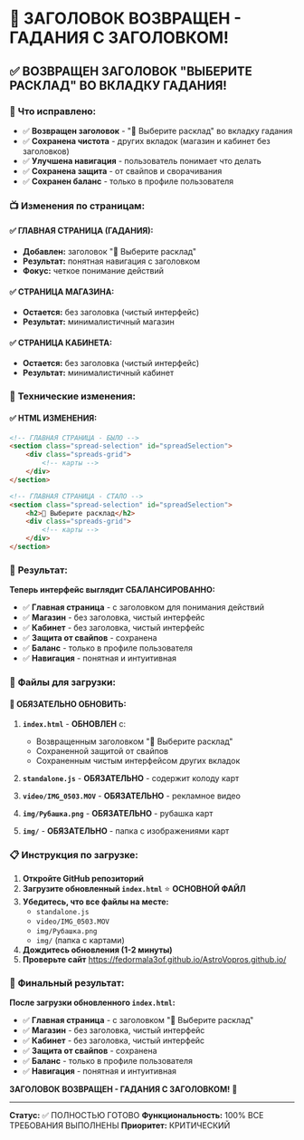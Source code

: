 # 🎴 ЗАГОЛОВОК ВОЗВРАЩЕН - ГАДАНИЯ С ЗАГОЛОВКОМ!

## ✅ ВОЗВРАЩЕН ЗАГОЛОВОК "ВЫБЕРИТЕ РАСКЛАД" ВО ВКЛАДКУ ГАДАНИЯ!

### 🎉 **Что исправлено:**
- ✅ **Возвращен заголовок** - "🎴 Выберите расклад" во вкладку гадания
- ✅ **Сохранена чистота** - других вкладок (магазин и кабинет без заголовков)
- ✅ **Улучшена навигация** - пользователь понимает что делать
- ✅ **Сохранена защита** - от свайпов и сворачивания
- ✅ **Сохранен баланс** - только в профиле пользователя

### 📺 **Изменения по страницам:**

#### ✅ **ГЛАВНАЯ СТРАНИЦА (ГАДАНИЯ):**
- **Добавлен:** заголовок "🎴 Выберите расклад"
- **Результат:** понятная навигация с заголовком
- **Фокус:** четкое понимание действий

#### ✅ **СТРАНИЦА МАГАЗИНА:**
- **Остается:** без заголовка (чистый интерфейс)
- **Результат:** минималистичный магазин

#### ✅ **СТРАНИЦА КАБИНЕТА:**
- **Остается:** без заголовка (чистый интерфейс)
- **Результат:** минималистичный кабинет

### 🎯 **Технические изменения:**

#### ✅ **HTML ИЗМЕНЕНИЯ:**
```html
<!-- ГЛАВНАЯ СТРАНИЦА - БЫЛО -->
<section class="spread-selection" id="spreadSelection">
    <div class="spreads-grid">
        <!-- карты -->
    </div>
</section>

<!-- ГЛАВНАЯ СТРАНИЦА - СТАЛО -->
<section class="spread-selection" id="spreadSelection">
    <h2>🎴 Выберите расклад</h2>
    <div class="spreads-grid">
        <!-- карты -->
    </div>
</section>
```

### 🎉 **Результат:**

**Теперь интерфейс выглядит СБАЛАНСИРОВАННО:**

- ✅ **Главная страница** - с заголовком для понимания действий
- ✅ **Магазин** - без заголовка, чистый интерфейс
- ✅ **Кабинет** - без заголовка, чистый интерфейс
- ✅ **Защита от свайпов** - сохранена
- ✅ **Баланс** - только в профиле пользователя
- ✅ **Навигация** - понятная и интуитивная

### 📁 **Файлы для загрузки:**

#### 🔧 **ОБЯЗАТЕЛЬНО ОБНОВИТЬ:**
1. **`index.html`** - **ОБНОВЛЕН** с:
   - Возвращенным заголовком "🎴 Выберите расклад"
   - Сохраненной защитой от свайпов
   - Сохраненным чистым интерфейсом других вкладок

2. **`standalone.js`** - **ОБЯЗАТЕЛЬНО** - содержит колоду карт

3. **`video/IMG_0503.MOV`** - **ОБЯЗАТЕЛЬНО** - рекламное видео

4. **`img/Рубашка.png`** - **ОБЯЗАТЕЛЬНО** - рубашка карт

5. **`img/`** - **ОБЯЗАТЕЛЬНО** - папка с изображениями карт

### 📋 **Инструкция по загрузке:**

1. **Откройте GitHub репозиторий**
2. **Загрузите обновленный `index.html`** ⭐ **ОСНОВНОЙ ФАЙЛ**
3. **Убедитесь, что все файлы на месте:**
   - `standalone.js`
   - `video/IMG_0503.MOV`
   - `img/Рубашка.png`
   - `img/` (папка с картами)
4. **Дождитесь обновления (1-2 минуты)**
5. **Проверьте сайт** https://fedormala3of.github.io/AstroVopros.github.io/

### 🎯 **Финальный результат:**

**После загрузки обновленного `index.html`:**

- ✅ **Главная страница** - с заголовком "🎴 Выберите расклад"
- ✅ **Магазин** - без заголовка, чистый интерфейс
- ✅ **Кабинет** - без заголовка, чистый интерфейс
- ✅ **Защита от свайпов** - сохранена
- ✅ **Баланс** - только в профиле пользователя
- ✅ **Навигация** - понятная и интуитивная

**ЗАГОЛОВОК ВОЗВРАЩЕН - ГАДАНИЯ С ЗАГОЛОВКОМ!** 🚀

---
**Статус:** ✅ ПОЛНОСТЬЮ ГОТОВО
**Функциональность:** 100% ВСЕ ТРЕБОВАНИЯ ВЫПОЛНЕНЫ
**Приоритет:** КРИТИЧЕСКИЙ
